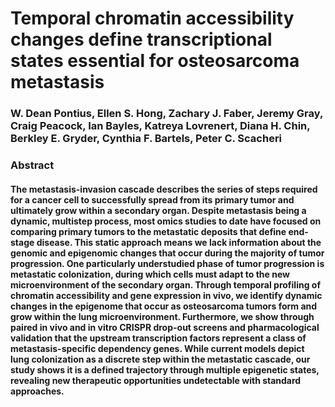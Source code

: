 # Temporal chromatin accessibility changes define transcriptional states essential for osteosarcoma metastasis
### W. Dean Pontius, Ellen S. Hong, Zachary J. Faber, Jeremy Gray, Craig Peacock, Ian Bayles, Katreya Lovrenert, Diana H. Chin, Berkley E. Gryder, Cynthia F. Bartels, Peter C. Scacheri

### Abstract
#### The metastasis-invasion cascade describes the series of steps required for a cancer cell to successfully spread from its primary tumor and ultimately grow within a secondary organ. Despite metastasis being a dynamic, multistep process, most omics studies to date have focused on comparing primary tumors to the metastatic deposits that define end-stage disease. This static approach means we lack information about the genomic and epigenomic changes that occur during the majority of tumor progression. One particularly understudied phase of tumor progression is metastatic colonization, during which cells must adapt to the new microenvironment of the secondary organ. Through temporal profiling of chromatin accessibility and gene expression in vivo, we identify dynamic changes in the epigenome that occur as osteosarcoma tumors form and grow within the lung microenvironment. Furthermore, we show through paired in vivo and in vitro CRISPR drop-out screens and pharmacological validation that the upstream transcription factors represent a class of metastasis-specific dependency genes. While current models depict lung colonization as a discrete step within the metastatic cascade, our study shows it is a defined trajectory through multiple epigenetic states, revealing new therapeutic opportunities undetectable with standard approaches.
